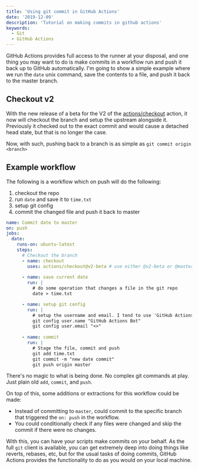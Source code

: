 ```yaml
---
title: 'Using git commit in GitHub Actions'
date: '2019-12-09'
description: 'Tutorial on making commits in github actions'
keywords:
  - Git
  - GitHub Actions
---
```


GitHub Actions provides full access to the runner at your disposal, and one thing you may want to do is make commits in a workflow run and push it back up to GitHub automatically. I'm going to show a simple example where we run the `date` unix command, save the contents to a file, and push it back to the master branch.

## Checkout v2

With the new release of a beta for the V2 of the [actions/checkout](https://github.com/actions/checkout) action, it now will checkout the branch and setup the upstream alongside it. Previously it checked out to the exact commit and would cause a detached head state, but that is no longer the case.

Now, with such, pushing back to a branch is as simple as `git commit origin <branch>`

## Example workflow

The following is a workflow which on push will do the following:

1. checkout the repo
1. run `date` and save it to `time.txt`
1. setup git config
1. commit the changed file and push it back to master

```yaml
name: Commit date to master
on: push
jobs:
  date:
    runs-on: ubuntu-latest
    steps:
      # Checkout the branch
      - name: checkout
        uses: actions/checkout@v2-beta # use either @v2-beta or @master. Eventually there will be a @v2 tag.
      
      - name: save current date
        run: |
          # do some operation that changes a file in the git repo
          date > time.txt

      - name: setup git config
        run: |
          # setup the username and email. I tend to use 'GitHub Actions Bot' with no email by default
          git config user.name "GitHub Actions Bot"
          git config user.email "<>"
          
      - name: commit
        run: |
          # Stage the file, commit and push
          git add time.txt
          git commit -m "new date commit"
          git push origin master
```

There's no magic to what is being done. No complex git commands at play. Just plain old `add`, `commit`, and `push`.

On top of this, some additions or extractions for this workflow could be made:

- Instead of committing to `master`, could commit to the specific branch that triggered the `on: push` in the workflow.
- You could conditionally check if any files were changed and skip the commit if there were no changes.

With this, you can have your scripts make commits on your behalf. As the full `git` client is available, you can get extremely deep into doing things like reverts, rebases, etc, but for the usual tasks of doing commits, GitHub Actions provides the functionality to do as you would on your local machine.